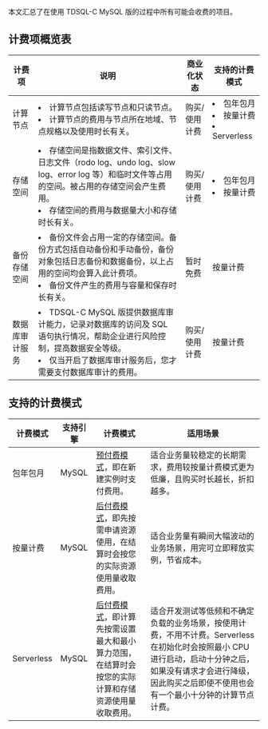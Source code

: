 本文汇总了在使用 TDSQL-C MySQL 版的过程中所有可能会收费的项目。

## 计费项概览表

| 计费项 | 说明 | 商业化状态 | 支持的计费模式 |
|---------|---------|---------|---------|
| 计算节点 | <li>计算节点包括读写节点和只读节点。<li>计算节点的费用与节点所在地域、节点规格以及使用时长有关。| 购买/使用计费 | <li>包年包月<li>按量计费<li>Serverless |
| 存储空间 | <li>存储空间是指数据文件、索引文件、日志文件（rodo log、undo log、slow log、error log 等）和临时文件等占用的空间。被占用的存储空间会产生费用。<li>存储空间的费用与数据量大小和存储时长有关。| 购买/使用计费 | <li>包年包月<li>按量计费 |
| 备份存储空间 | <li>备份文件会占用一定的存储空间。备份方式包括自动备份和手动备份，备份对象包括日志备份和数据备份，以上占用的空间均会算入此计费项。<li>备份文件产生的费用与容量和保存时长有关。| 暂时免费 | 按量计费 |
| 数据库审计服务 | <li>TDSQL-C MySQL 版提供数据库审计能力，记录对数据库的访问及 SQL 语句执行情况，帮助企业进行风险控制，提高数据安全等级。<li>仅当开启了数据库审计服务后，您才需要支付数据库审计的费用。| 购买/使用计费 | 按量计费 |

## 支持的计费模式

| 计费模式                             | 支持引擎          | 计费模式                       | 适用场景                              |
| -------------------------------- | ----------------- | -------------------------------- | --------------------------------------------- |
| 包年包月                                                     | MySQL | [预付费模式](https://cloud.tencent.com/document/product/555/9618)，即在新建实例时支付费用。 | 适合业务量较稳定的长期需求，费用较按量计费模式更为低廉，且购买时长越长，折扣越多。 |
| 按量计费                                                     | MySQL | [后付费模式](https://cloud.tencent.com/document/product/555/9617)，即先按需申请资源使用，在结算时会按您的实际资源使用量收取费用。 | 适合业务量有瞬间大幅波动的业务场景，用完可立即释放实例，节省成本。 |
| Serverless | MySQL             | [后付费模式](https://cloud.tencent.com/document/product/555/9617)，即计算先按需设置最大和最小算力范围，在结算时会按您的实际计算和存储资源使用量收取费用。 | 适合开发测试等低频和不确定负载的业务场景，按使用计费，不用不计费。<dx-alert infotype="explain" title="说明">Serverless 在初始化时会按照最小 CPU 进行启动，启动十分钟之后，如果没有请求才会进行降级，因此购买之后即使不使用也会有一个最小十分钟的计算节点计费。</dx-alert> |
